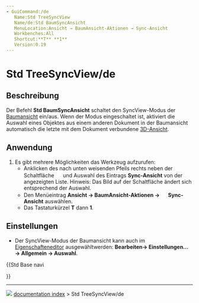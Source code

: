 ```yaml
---
- GuiCommand:/de
   Name:Std TreeSyncView
   Name/de:Std BaumSyncAnsicht
   MenuLocation:Ansicht → BaumAnsicht-Aktionen → Sync-Ansicht
   Workbenches:All
   Shortcut:**T** **1**
   Version:0.19
---
```


# Std TreeSyncView/de

## Beschreibung

Der Befehl **Std BaumSyncAnsicht** schaltet den SyncView-Modus der [Baumansicht](Tree_view/de.md) ein/aus. Wenn der Modus eingeschaltet ist, aktiviert die Auswahl eines Objektes aus einem anderen Dokument in der Baumansicht automatisch die letzte mit dem Dokument verbundene [3D-Ansicht](3D_view/de.md).

## Anwendung

1.  Es gibt mehrere Möglichkeiten das Werkzeug aufzurufen:
    -   Anklicken des nach unten weisenden Pfeils rechts neben der Schaltfläche **<img src="images/Std_TreeSyncView.svg" width=16px>** und Auswahl des Eintrags **Sync-Ansicht** von der angezeigten Liste. Hinweis: Das Bild auf der Schaltfläche ändert sich entsprechend der Auswahl.
    -   Den Menüeintrag **Ansicht → BaumAnsicht-Aktionen → <img src="images/Std_TreeSyncView.svg" width=16px> Sync-Ansicht** auswählen.
    -   Das Tastaturkürzel **T** dann **1**.

## Einstellungen

-   Der SyncView-Modus der Baumansicht kann auch im [Eigenschafteneditor](Property_editor/de#Selection.md) ausgewähltwerden: **Bearbeiten→ Einstellungen... → Allgemein → Auswahl**.





{{Std Base navi

}}



---
![](images/Right_arrow.png) [documentation index](../README.md) > Std TreeSyncView/de
